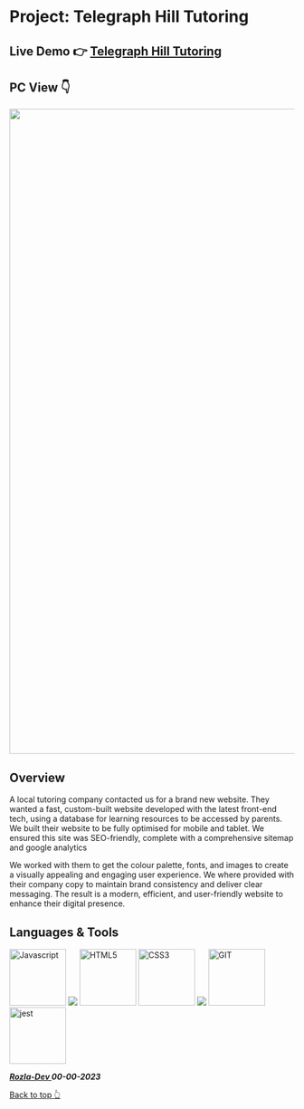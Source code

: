 # Project: Telegraph Hill Tutoring

## Live Demo 👉 [Telegraph Hill Tutoring](https://telegraphhilltutoring.netlify.app/)

## PC View 👇
<img width="1140" src="https://i.ibb.co/tJvSjpY/telehill-optim-2.webp"/>

## Overview

A local tutoring company contacted us for a brand new website. They wanted a fast, custom-built website developed with the latest front-end tech, using a database for learning resources to be accessed by parents. We built their website to be fully optimised for mobile and tablet. We ensured this site was SEO-friendly, complete with a comprehensive sitemap and google analytics

We worked with them to get the colour palette, fonts, and images to create a visually appealing and engaging user experience. We where provided with their company copy to maintain brand consistency and deliver clear messaging. The result is a modern, efficient, and user-friendly website to enhance their digital presence.


## Languages & Tools

<a href="https://javascript.info/">
    <img width="100" alt="Javascript" src="https://cdn.jsdelivr.net/gh/devicons/devicon/icons/javascript/javascript-plain.svg" /></a> 
<a href="https://react.dev/">
<img src="https://cdn.jsdelivr.net/gh/devicons/devicon@latest/icons/react/react-original.svg" /></a>
<a href="https://html.com/html5/">
    <img width="100" alt="HTML5" src="https://cdn.jsdelivr.net/gh/devicons/devicon/icons/html5/html5-plain-wordmark.svg" /></a> 
<a href="https://css3.com/">
    <img width="100" alt="CSS3" src="https://cdn.jsdelivr.net/gh/devicons/devicon/icons/css3/css3-plain-wordmark.svg" /></a> 
    <a href="https://sass-lang.com//">
    <img src="https://cdn.jsdelivr.net/gh/devicons/devicon@latest/icons/sass/sass-original.svg" /></a> 
<a href="https://git-scm.com/">
    <img width="100" alt="GIT" src="https://cdn.jsdelivr.net/gh/devicons/devicon/icons/git/git-original.svg" /></a>
<a href="https://jestjs.io/">
    <img width="100" alt="jest" src="https://cdn.jsdelivr.net/gh/devicons/devicon/icons/jest/jest-plain.svg" /></a>
          


***<a href="https://twitter.com/Crypto_Rozla"> Rozla-Dev </a> 00-00-2023***


[Back to top 👆](#project)
